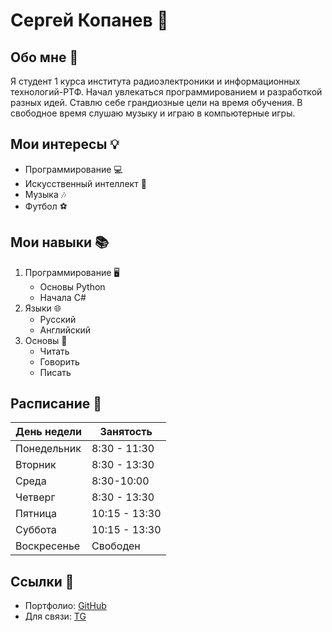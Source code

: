 # Сергей Копанев :ninja:

## Обо мне :older_man:
Я студент 1 курса института радиоэлектроники и информационных технологий-РТФ. Начал увлекаться программированием и разработкой разных идей. Ставлю себе грандиозные цели на время обучения. В свободное время слушаю музыку и играю в компьютерные игры. 

## Мои интересы :bulb:
- Программирование :computer:
- Искусственный интеллект :robot:
- Музыка :notes:
- Футбол :soccer:

## Мои навыки :books:
1. Программирование :desktop_computer:
   - Основы Python
   - Начала С#
2. Языки :globe_with_meridians:
   - Русский
   - Английский
3. Основы :man:
   - Читать
   - Говорить
   - Писать

## Расписание :date:
|  День недели | Занятость      |
|--------------|----------------|
| Понедельник  | 8:30 - 11:30   |
| Вторник      | 8:30 - 13:30   |
| Среда        | 8:30-10:00     |
| Четверг      | 8:30 - 13:30   |
| Пятница      | 10:15 - 13:30  |
| Суббота      | 10:15 - 13:30  |
| Воскресенье  | Свободен       |

## Ссылки :link:
- Портфолио: [GitHub](https://github.com/buffaloCK)
- Для связи: [TG](https://t.me/@kopanevvs)  
